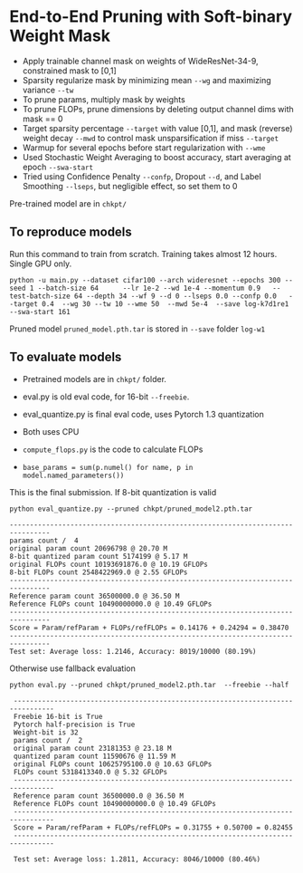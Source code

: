 # End-to-End Pruning with Soft-binary Weight Mask
- Apply trainable channel mask on weights of WideResNet-34-9, constrained mask to [0,1]
- Sparsity regularize mask by minimizing mean `--wg` and maximizing variance `--tw`
- To prune params, multiply mask by weights
- To prune FLOPs, prune dimensions by deleting output channel dims with mask == 0
- Target sparsity percentage `--target` with value [0,1], and mask (reverse) weight decay `--mwd` to control mask unsparsification if miss `--target`
- Warmup for several epochs before start regularization with `--wme`
- Used Stochastic Weight Averaging to boost accuracy, start averaging at epoch `--swa-start`
- Tried using Confidence Penalty `--confp`, Dropout `--d`, and Label Smoothing `--lseps`, but negligible effect, so set them to 0

Pre-trained model are in `chkpt/`

## To reproduce models
Run this command to train from scratch. Training takes almost 12 hours. Single GPU only.
```shell
python -u main.py --dataset cifar100 --arch wideresnet --epochs 300 --seed 1 --batch-size 64      --lr 1e-2 --wd 1e-4 --momentum 0.9   --test-batch-size 64 --depth 34 --wf 9 --d 0 --lseps 0.0 --confp 0.0   --target 0.4  --wg 30 --tw 10 --wme 50  --mwd 5e-4  --save log-k7d1re1 --swa-start 161

```
Pruned model `pruned_model.pth.tar` is stored in `--save` folder `log-w1`

## To evaluate models
- Pretrained models are in `chkpt/` folder.

- eval.py is old eval code, for 16-bit  `--freebie`.
- eval_quantize.py is final eval code, uses Pytorch 1.3 quantization
- Both uses CPU
- `compute_flops.py` is the code to calculate FLOPs
- `base_params = sum(p.numel() for name, p in model.named_parameters())`



This is the final submission. If 8-bit quantization is valid
```
python eval_quantize.py --pruned chkpt/pruned_model2.pth.tar

--------------------------------------------------------------------------------
params count /  4
original param count 20696798 @ 20.70 M
8-bit quantized param count 5174199 @ 5.17 M
original FLOPs count 10193691876.0 @ 10.19 GFLOPs
8-bit FLOPs count 2548422969.0 @ 2.55 GFLOPs
--------------------------------------------------------------------------------
Reference param count 36500000.0 @ 36.50 M
Reference FLOPs count 10490000000.0 @ 10.49 GFLOPs
--------------------------------------------------------------------------------
Score = Param/refParam + FLOPs/refFLOPs = 0.14176 + 0.24294 = 0.38470
--------------------------------------------------------------------------------
Test set: Average loss: 1.2146, Accuracy: 8019/10000 (80.19%)

```

Otherwise use fallback evaluation
```
python eval.py --pruned chkpt/pruned_model2.pth.tar  --freebie --half

 --------------------------------------------------------------------------------
 Freebie 16-bit is True
 Pytorch half-precision is True
 Weight-bit is 32
 params count /  2
 original param count 23181353 @ 23.18 M
 quantized param count 11590676 @ 11.59 M
 original FLOPs count 10625795100.0 @ 10.63 GFLOPs
 FLOPs count 5318413340.0 @ 5.32 GFLOPs
 --------------------------------------------------------------------------------
 Reference param count 36500000.0 @ 36.50 M
 Reference FLOPs count 10490000000.0 @ 10.49 GFLOPs
 --------------------------------------------------------------------------------
 Score = Param/refParam + FLOPs/refFLOPs = 0.31755 + 0.50700 = 0.82455
 --------------------------------------------------------------------------------

 Test set: Average loss: 1.2811, Accuracy: 8046/10000 (80.46%)
```

